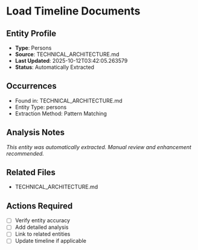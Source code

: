 # Load Timeline Documents

## Entity Profile
- **Type**: Persons
- **Source**: TECHNICAL_ARCHITECTURE.md
- **Last Updated**: 2025-10-12T03:42:05.263579
- **Status**: Automatically Extracted

## Occurrences
- Found in: TECHNICAL_ARCHITECTURE.md
- Entity Type: persons
- Extraction Method: Pattern Matching

## Analysis Notes
*This entity was automatically extracted. Manual review and enhancement recommended.*

## Related Files
- TECHNICAL_ARCHITECTURE.md

## Actions Required
- [ ] Verify entity accuracy
- [ ] Add detailed analysis
- [ ] Link to related entities
- [ ] Update timeline if applicable

